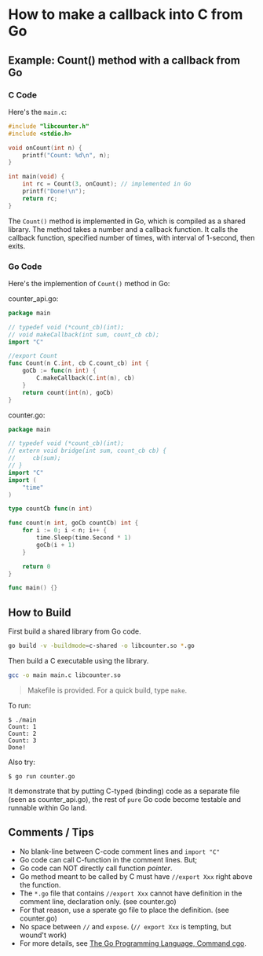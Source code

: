 # How to make a callback into C from Go

## Example: Count() method with a callback from Go
### C Code
Here's the `main.c`:
```c
#include "libcounter.h"
#include <stdio.h>

void onCount(int n) {
    printf("Count: %d\n", n);
}

int main(void) {
    int rc = Count(3, onCount); // implemented in Go
    printf("Done!\n");
    return rc;
}
```

The `Count()` method is implemented in Go, which is compiled as a shared library. The
method takes a number and a callback function. It calls the callback function, specified
number of times, with interval of 1-second, then exits.

### Go Code
Here's the implemention of `Count()` method in Go:

counter_api.go:
```go
package main

// typedef void (*count_cb)(int);
// void makeCallback(int sum, count_cb cb);
import "C"

//export Count
func Count(n C.int, cb C.count_cb) int {
	goCb := func(n int) {
		C.makeCallback(C.int(n), cb)
	}
	return count(int(n), goCb)
}
```

counter.go:
```go
package main

// typedef void (*count_cb)(int);
// extern void bridge(int sum, count_cb cb) {
//     cb(sum);
// }
import "C"
import (
	"time"
)

type countCb func(n int)

func count(n int, goCb countCb) int {
	for i := 0; i < n; i++ {
		time.Sleep(time.Second * 1)
		goCb(i + 1)
	}

	return 0
}

func main() {}
```
## How to Build
First build a shared library from Go code.
```sh
go build -v -buildmode=c-shared -o libcounter.so *.go
```

Then build a C executable using the library.
```sh
gcc -o main main.c libcounter.so
```

> Makefile is provided. For a quick build, type `make`.

To run:
```
$ ./main
Count: 1
Count: 2
Count: 3
Done!
```

Also try:
```
$ go run counter.go
```
It demonstrate that by putting C-typed (binding) code as a separate file
(seen as counter_api.go), the rest of `pure` Go code become testable and
runnable within Go land.

## Comments / Tips
* No blank-line between C-code comment lines and `import "C"`
* Go code can call C-function in the comment lines. But;
* Go code can NOT directly call function *pointer*.
* Go method meant to be called by C must have `//export Xxx` right above the function.
* The `*.go` file that contains `//export Xxx` cannot have definition in the comment line, declaration only. (see counter.go)
* For that reason, use a sperate go file to place the definition. (see counter.go)
* No space between `//` and `expose`. (`// export Xxx` is tempting, but wound't work)
* For more details, see [The Go Programming Language, Command cgo](https://golang.org/cmd/cgo/).


